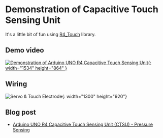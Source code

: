 # Demonstration of Capacitive Touch Sensing Unit

It's a little bit of fun using [R4_Touch][1] library.

## Demo video

[![Demonstration of Arduino UNO R4 Capacitive Touch Sensing Unit](https://embedded-kiddie.github.io/images/2024/06-28/CTSU-Servo-Demo.jpg){: width="1534" height="864" }](https://youtu.be/AucEHNyYjE0?feature=shared)

## Wiring

![Servo &amp; Touch Electrode](https://embedded-kiddie.github.io/images/2024/06-28/capacitive_touch_servo.jpg){: width="1300" height="920"}

## Blog post
- [Arduino UNO R4 Capacitive Touch Sensing Unit (CTSU) - Pressure Sensing][2]

[1]: https://github.com/delta-G/R4_Touch "delta-G/R4_Touch: Capacitive Touch Sensing for the Arduino UNO-R4"

[2]: https://embedded--kiddie-github-io.translate.goog/2024/06/28/?_x_tr_sl=ja&_x_tr_tl=en&_x_tr_hl=ja&_x_tr_pto=wapp "Arduino UNO R4 Capacitive Touch Sensing Unit (CTSU) - Pressure Sensing - Embedded Kiddie"
